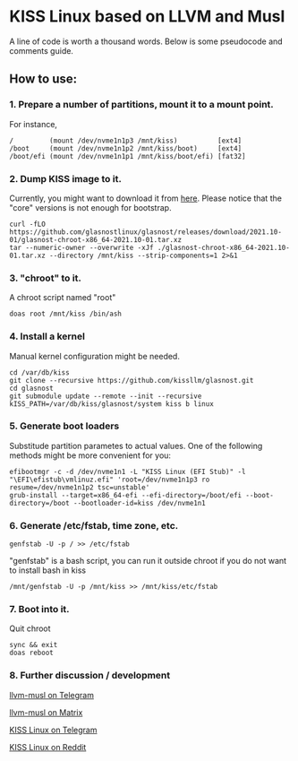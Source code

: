 
# KISS Linux based on LLVM and Musl

A line of code is worth a thousand words. Below is some pseudocode and comments guide.

## How to use:

### 1. Prepare a number of partitions, mount it to a mount point.

For instance,

    /         (mount /dev/nvme1n1p3 /mnt/kiss)          [ext4]
    /boot     (mount /dev/nvme1n1p2 /mnt/kiss/boot)     [ext4]
    /boot/efi (mount /dev/nvme1n1p1 /mnt/kiss/boot/efi) [fat32]

### 2. Dump KISS image to it.
    
Currently, you might want to download it from [here](https://github.com/glasnostlinux/glasnost/releases). Please notice that the "core" versions is not enough for bootstrap. 

    curl -fLO https://github.com/glasnostlinux/glasnost/releases/download/2021.10-01/glasnost-chroot-x86_64-2021.10-01.tar.xz
    tar --numeric-owner --overwrite -xJf ./glasnost-chroot-x86_64-2021.10-01.tar.xz --directory /mnt/kiss --strip-components=1 2>&1

### 3. "chroot" to it.

A chroot script named "root"

    doas root /mnt/kiss /bin/ash

### 4. Install a kernel

Manual kernel configuration might be needed.

    cd /var/db/kiss
    git clone --recursive https://github.com/kissllm/glasnost.git
    cd glasnost
    git submodule update --remote --init --recursive
    kISS_PATH=/var/db/kiss/glasnost/system kiss b linux

### 5. Generate boot loaders

Substitude partition parametes to actual values. One of the following methods might be more convenient for you:

    efibootmgr -c -d /dev/nvme1n1 -L "KISS Linux (EFI Stub)" -l "\EFI\efistub\vmlinuz.efi" 'root=/dev/nvme1n1p3 ro resume=/dev/nvme1n1p2 tsc=unstable'
    grub-install --target=x86_64-efi --efi-directory=/boot/efi --boot-directory=/boot --bootloader-id=kiss /dev/nvme1n1
    
### 6. Generate /etc/fstab, time zone, etc.


    genfstab -U -p / >> /etc/fstab

"genfstab" is a bash script, you can run it outside chroot if you do not want to install bash in kiss

    /mnt/genfstab -U -p /mnt/kiss >> /mnt/kiss/etc/fstab


### 7. Boot into it.

Quit chroot

    sync && exit
    doas reboot

### 8. Further discussion / development

[llvm-musl on Telegram][llvm-musl]

<!-- p><a href="https://matrix.org/#/%23llvm-musl%3Amatrix.org"> llv-mmusl on matrix </a></p -->

[llvm-musl on Matrix][matrix]

[KISS Linux on Telegram][kiss-linux]

[KISS Linux on Reddit][reddit]


[llvm-musl]: https://t.me/llvm_musl
[matrix]: https://matrix.org/#/%23llvm-musl%3Amatrix.org
[kiss-linux]: https://t.me/Kiss_Linux
[reddit]: https://www.reddit.com/r/kisslinux


